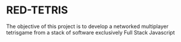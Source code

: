 # RED-TETRIS
The objective of this project is to develop a networked multiplayer tetrisgame from a stack of software exclusively Full Stack Javascript
